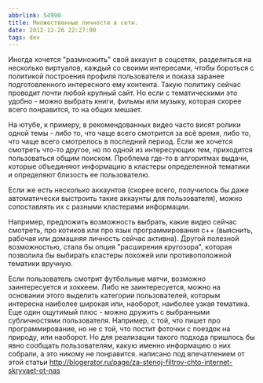 ```yaml
---
abbrlink: 54990
title: Множественные личности в сети.
date: 2012-12-26 22:27:00
tags: dev
---
```


Иногда хочется "размножить" свой аккаунт в соцсетях, разделиться на несколько виртуалов, каждый со своими интересами, чтобы бороться с политикой построения профиля пользователя и показа заранее подготовленного интересного ему контента.  Такую политику сейчас проводит почти любой крупный сайт. Но если с тематическими это удобно - можно выбрать книги, фильмы или музыку, которая скорее всего понравится, то на общих мешает. 

На ютубе, к примеру, в рекомендованных видео часто висят ролики одной темы - либо то, что чаще всего смотрится за всё время, либо то, что чаще всего смотрелось в последний период. Если же хочется смотреть что-то другое, но по одной из интересующих тем, приходится пользоваться общим поиском. Проблема где-то в алгоритмах выдачи, которые объединяют информацию в кластеры определенной тематики и определяют близость ее пользователю.

 Если же есть несколько аккаунтов (скорее всего, получилось бы даже автоматически выстроить такие аккаунты для пользователя), можно сопоставлять их с разными кластерами информации. 
 
 Например, предложить возможность выбрать, какие видео сейчас смотреть, про котиков или про язык программирования с++ (выяснить, рабочая или домашняя личность сейчас активна). Другой полезной возможностью, стала бы опция "расширения кругозора", которая позволила бы выбирать кластеры похожей или противоположной тематики вручную. 
 
 Если пользователь смотрит футбольные матчи, возможно заинтересуется и хоккеем. Либо не заинтересуется, можно на основании этого выделить категории пользователей, которым интересна наиболее широкая или, наоборот, наиболее узкая тематика. Еще один ощутимый плюс - можно дружить с выбранными субличностями пользователя. Например, с той, что пишет про программирование, но не с той, что постит фоточки с поездок на природу, или наоборот. Но для реализации такого подхода пришлось бы явно сообщать пользователям, какую именно информацию о них собрали, а это никому не понравится. написано под впечатлением от этой статьи <http://blogerator.ru/page/za-stenoj-filtrov-chto-internet-skryvaet-ot-nas>